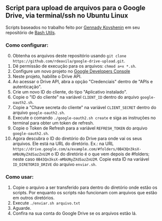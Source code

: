 ## Script para upload de arquivos para o Google Drive, via terminal/ssh no Ubuntu Linux

Scripts baseados no trabalho feito por [Gennady Kovshenin] em seu repositório de [Bash Utils].

[Gennady Kovshenin]: https://github.com/soulseekah
[Bash Utils]: https://github.com/soulseekah/bash-utils

### Como configurar:

0. Obtenha os arquivos deste repositório usando `git clone https://github.com/rdeavila/google-drive-upload.git`.
0. Dê permissão de execução para os arquivos: `chmod a+x *.sh`.
1. Configure um novo projeto no [Google Developers Console]
2. Neste projeto, habilite o Drive API.
3. Ao acessar o Drive API, abra a opção "Credenciais" dentro de "APIs e autenticação".
4. Crie um novo ID do cliente, do tipo "Aplicativo instalado".
5. Copie o "ID do cliente" na variável `CLIENT_ID` dentro do arquivo `google-oauth2.sh`.
6. Copie a "Chave secreta do cliente" na variável `CLIENT_SECRET` dentro do arquivo `google-oauth2.sh`.
7. Execute o comando `./google-oauth2.sh create` e siga as instruções no terminal para obter um token de refresh.
8. Copie o Token de Refresh para a variável `REFRESH_TOKEN` do arquivo `google-oauth2.sh`.
9. Agora descubra o ID do diretório do Drive para onde vai os seus arquivos. Ele está na URL do diretório. Ex.: na URL `https://drive.google.com/a/example.com/#folders/0B43Qn3ksX-mMbUNyZXdSazZnU2M` o ID do diretório é o que vem depois de #folders; neste caso `0B43Qn3ksX-mMbUNyZXdSazZnU2M`. Copie esta ID na variável `ID_DIRETORIO_DRIVE` do arquivo `enviar.sh`.


### Como usar:

1. Copie o arquivo a ser transferido para dentro do diretório onde estão os scripts. Por enquanto os scripts não funcionam com arquivos que estão em outros diretórios.
2. Execute `./enviar.sh arquivo.txt`
3. Aguarde.
4. Confira na sua conta do Google Drive se os arquivos estão lá.

[Google Developers Console]: https://console.developers.google.com/project 
